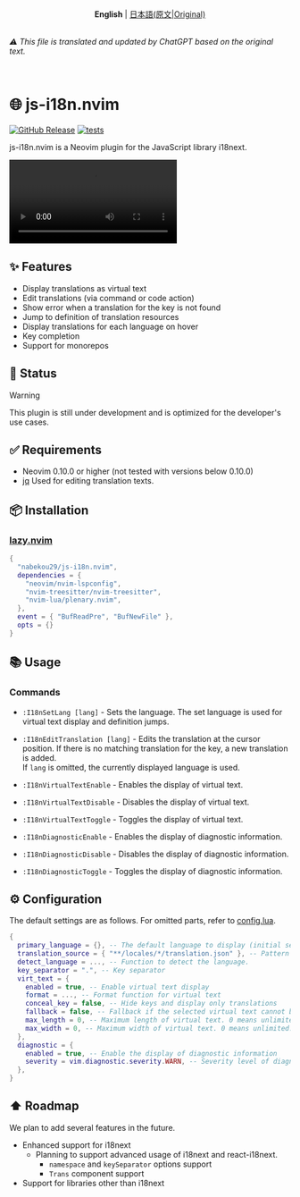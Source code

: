 <div align="center">
  <b>English</b> | <a href="./README-ja.md">日本語(原文|Original)</a>
</div>

<br />

_⚠︎ This file is translated and updated by ChatGPT based on the original text._

<br />

# 🌐 js-i18n.nvim

[![GitHub Release](https://img.shields.io/github/release/nabekou29/js-i18n.nvim?style=flat)](https://github.com/nabekou29/js-i18n.nvim/releases/latest)
[![tests](https://github.com/nabekou29/js-i18n.nvim/actions/workflows/test.yaml/badge.svg)](https://github.com/nabekou29/js-i18n.nvim/actions/workflows/test.yaml)

js-i18n.nvim is a Neovim plugin for the JavaScript library i18next.

<div>
  <video src="https://github.com/user-attachments/assets/abcd728d-42d1-46d2-8d18-072102b1cf71" type="video/mp4" />
</div>

## ✨ Features

- Display translations as virtual text
- Edit translations (via command or code action)
- Show error when a translation for the key is not found
- Jump to definition of translation resources
- Display translations for each language on hover
- Key completion
- Support for monorepos

## 🚧 Status

> [!WARNING]
> This plugin is still under development and is optimized for the developer's use cases.

## ✅ Requirements

- Neovim 0.10.0 or higher (not tested with versions below 0.10.0)
- [jq](https://stedolan.github.io/jq/)
  Used for editing translation texts.

## 📦 Installation

### [lazy.nvim](https://github.com/folke/lazy.nvim)

```lua
{
  "nabekou29/js-i18n.nvim",
  dependencies = {
    "neovim/nvim-lspconfig",
    "nvim-treesitter/nvim-treesitter",
    "nvim-lua/plenary.nvim",
  },
  event = { "BufReadPre", "BufNewFile" },
  opts = {}
}
```

## 📚 Usage

### Commands

- `:I18nSetLang [lang]` - Sets the language. The set language is used for virtual text display and definition jumps.

- `:I18nEditTranslation [lang]` - Edits the translation at the cursor position. If there is no matching translation for the key, a new translation is added.  
  If `lang` is omitted, the currently displayed language is used.

- `:I18nVirtualTextEnable` - Enables the display of virtual text.

- `:I18nVirtualTextDisable` - Disables the display of virtual text.

- `:I18nVirtualTextToggle` - Toggles the display of virtual text.

- `:I18nDiagnosticEnable` - Enables the display of diagnostic information.

- `:I18nDiagnosticDisable` - Disables the display of diagnostic information.

- `:I18nDiagnosticToggle` - Toggles the display of diagnostic information.

## ⚙️ Configuration

The default settings are as follows. For omitted parts, refer to [config.lua](./lua/js-i18n/config.lua).

```lua
{
  primary_language = {}, -- The default language to display (initial setting for displaying virtual text, etc.)
  translation_source = { "**/locales/*/translation.json" }, -- Pattern for translation resources
  detect_language = ..., -- Function to detect the language.
  key_separator = ".", -- Key separator
  virt_text = {
    enabled = true, -- Enable virtual text display
    format = ..., -- Format function for virtual text
    conceal_key = false, -- Hide keys and display only translations
    fallback = false, -- Fallback if the selected virtual text cannot be displayed
    max_length = 0, -- Maximum length of virtual text. 0 means unlimited.
    max_width = 0, -- Maximum width of virtual text. 0 means unlimited. (`max_length` takes precedence.)
  },
  diagnostic = {
    enabled = true, -- Enable the display of diagnostic information
    severity = vim.diagnostic.severity.WARN, -- Severity level of diagnostic information
  },
}
```

## ⬆️ Roadmap

We plan to add several features in the future.

- Enhanced support for i18next
  - Planning to support advanced usage of i18next and react-i18next.
    - `namespace` and `keySeparator` options support
    - `Trans` component support
- Support for libraries other than i18next
